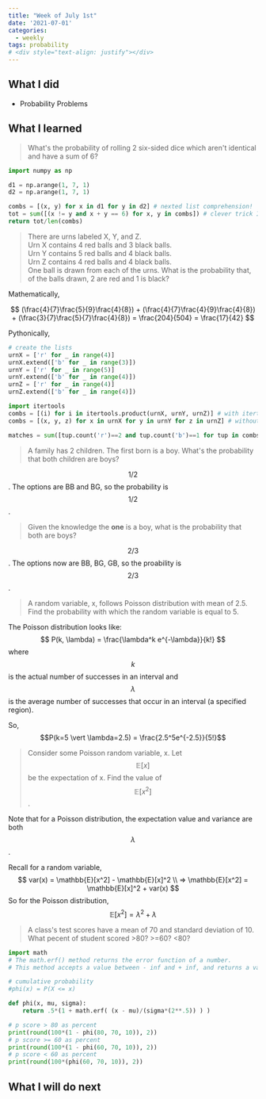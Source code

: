 ```yaml
---
title: "Week of July 1st"
date: '2021-07-01'
categories:
  - weekly
tags: probability
# <div style="text-align: justify"></div>
---
```


## What I did
- Probability Problems

## What I learned
> What's the probability of rolling 2 six-sided dice which aren't identical and have a sum of 6?

```python
import numpy as np

d1 = np.arange(1, 7, 1)
d2 = np.arange(1, 7, 1)

combs = [(x, y) for x in d1 for y in d2] # nexted list comprehension!
tot = sum([(x != y and x + y == 6) for x, y in combs]) # clever trick I came up with because if true 1, 0 else.
return tot/len(combs)
```
> There are  urns labeled X, Y, and Z. \
> Urn  X contains 4 red balls and 3 black balls.\
> Urn  Y contains 5 red balls and 4 black balls.\
> Urn  Z contains 4 red balls and 4 black balls. \
> One ball is drawn from each of the  urns. What is the probability that, of the  balls drawn, 2 are red and 1 is black?

Mathematically, 

$$
(\frac{4}{7}\frac{5}{9}\frac{4}{8}) + (\frac{4}{7}\frac{4}{9}\frac{4}{8}) + (\frac{3}{7}\frac{5}{7}\frac{4}{8})
= \frac{204}{504} = \frac{17}{42}
$$

Pythonically,
```python
# create the lists
urnX = ['r' for _ in range(4)]
urnX.extend(['b' for _ in range(3)])
urnY = ['r' for _ in range(5)]
urnY.extend(['b' for _ in range(4)])
urnZ = ['r' for _ in range(4)]
urnZ.extend(['b' for _ in range(4)])

import itertools
combs = [(i) for i in itertools.product(urnX, urnY, urnZ)] # with itertools
combs = [(x, y, z) for x in urnX for y in urnY for z in urnZ] # without itertools

matches = sum([tup.count('r')==2 and tup.count('b')==1 for tup in combs])
```

> A family has 2 children. The first born is a boy. What's the probability that both children are boys?

$$ 1/2$$. The options are BB and BG, so the probability is $$1/2$$.

> Given the knowledge the **one** is a boy, what is the probability that both are boys?

$$2/3$$. The options now are BB, BG, GB, so the proability is $$2/3$$.

> A random variable, x, follows Poisson distribution with mean of 2.5. Find the probability with which the random variable  is equal to 5.

The Poisson distribution looks like:
$$
P(k, \lambda) = \frac{\lambda^k e^{-\lambda}}{k!}
$$
where $$k$$ is the actual number of successes in an interval and $$\lambda$$ is the average number of successes that occur in an interval (a specified region). 

So, $$P(k=5 \vert \lambda=2.5) = \frac{2.5^5e^{-2.5}}{5!}$$

>Consider some Poisson random variable, x. Let $$\mathbb{E}[x]$$ be the expectation of x. Find the value of $$\mathbb{E}[x^2]$$.

Note that for a Poisson distribution, the expectation value and variance are both $$\lambda$$.

Recall for a random variable, 
$$
var(x) = \mathbb{E}[x^2] - \mathbb{E}[x]^2  \\
=> \mathbb{E}[x^2] = \mathbb{E}[x]^2 + var(x)
$$
So for the Poisson distribution,
$$
\mathbb{E}[x^2] = \lambda^2 + \lambda
$$


> A class's test scores have a mean of 70 and standard deviation of 10. What pecent of student scored >80? >=60? <80?

```python
import math
# The math.erf() method returns the error function of a number.
# This method accepts a value between - inf and + inf, and returns a value between - 1 to + 1.

# cumulative probability
#phi(x) = P(X <= x)

def phi(x, mu, sigma):
    return .5*(1 + math.erf( (x - mu)/(sigma*(2**.5)) ) )

# p score > 80 as percent
print(round(100*(1 - phi(80, 70, 10)), 2))
# p score >= 60 as percent
print(round(100*(1 - phi(60, 70, 10)), 2))
# p score < 60 as percent
print(round(100*(phi(60, 70, 10)), 2))
```

## What I will do next
